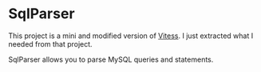 # SqlParser 
This project is a mini and modified version of [Vitess](https://github.com/vitessio/vitess). I just extracted what I needed from that project. 

SqlParser allows you to parse MySQL queries and statements. 
